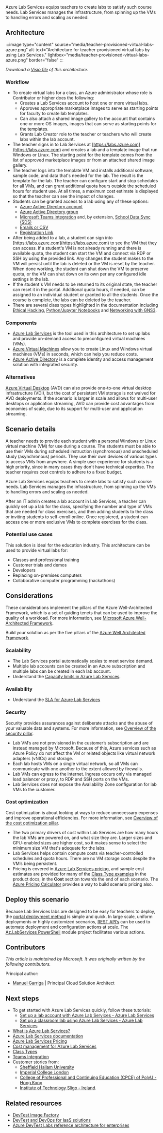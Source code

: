 Azure Lab Services equips teachers to create labs to satisfy such course needs. Lab Services manages the infrastructure, from spinning up the VMs to handling errors and scaling as needed.

## Architecture

:::image type="content" source="media/teacher-provisioned-virtual-labs-azure.png" alt-text="Architecture for teacher-provisioned virtual labs by using Lab Services." lightbox="media/teacher-provisioned-virtual-labs-azure.png" border="false" :::

*Download a [Visio file](https://arch-center.azureedge.net/US-1898940-teacher-provisioned-virtual-labs-azure.vsdx) of this architecture.*

### Workflow

- To create virtual labs for a class, an Azure administrator whose role is Contributor or higher does the following:
  - Creates a Lab Services account to host one or more virtual labs.
  - Approves appropriate marketplace images to serve as starting points for faculty to create lab templates.
  - Can also attach a shared image gallery to the account that contains one or more OS images, images that can serve as starting points for the templates.
  - Grants Lab Creator role to the teacher or teachers who will create labs within the lab account.
- The teacher signs in to Lab Services at [https://labs.azure.com](https://labs.azure.com) and creates a lab and a template image that run Windows or Linux. The starting point for the template comes from the list of approved marketplace images or from an attached shared image gallery.
- The teacher logs into the template VM and installs additional software, sample code, and data that's needed for the lab. The result is the template for the lab. The teacher can configure start and stop schedules for all VMs, and can grant additional quota hours outside the scheduled hours for student use. At all times, a maximum cost estimate is displayed so that the teacher can see the impact of changes.
- Students can be granted access to a lab using any of these options:
  - [Azure Active Directory account](/azure/lab-services/tutorial-setup-classroom-lab#add-users-by-email-address)
  - [Azure Active Directory group](/azure/lab-services/how-to-configure-student-usage#add-users-from-an-azure-ad-group)
  - [Microsoft Teams integration](/azure/lab-services/how-to-get-started-create-lab-within-teams) and, by extension, [School Data Sync (SDS)](/schooldatasync/creating-class-teams-with-sds)
  - [Emails or CSV](/azure/lab-services/how-to-configure-student-usage#add-users-manually-from-emails-or-csv-file)
  - [Registration Link](/azure/lab-services/how-to-configure-student-usage#get-the-registration-link)
- After being added to a lab, a student can sign into [https://labs.azure.com](https://labs.azure.com) to see the VM that they can access. If a student's VM is not already running and there is available quota, the student can start the VM and connect via RDP or SSH by using the provided link. Any changes the student makes to the VM will persist until the lab is deleted or the VM is reset by the teacher. When done working, the student can shut down the VM to preserve quota, or the VM can shut down on its own per any configured idle settings in the lab.
- If the student's VM needs to be returned to its original state, the teacher can reset it in the portal. Additional quota hours, if needed, can be assigned to an individual student or granted to all the students. Once the course is complete, the labs can be deleted by the teacher.
- There are several class types highlighted in the documentation including [Ethical Hacking](/azure/lab-services/class-types#ethical-hacking-with-hyper-v), [Python/Jupyter Notebooks](/azure/lab-services/class-types#python-and-jupyter-notebooks) and [Networking with GNS3](/azure/lab-services/class-types#networking-with-gns3).

### Components

- [Azure Lab Services](https://azure.microsoft.com/services/lab-services) is the tool used in this architecture to set up labs and provide on-demand access to preconfigured virtual machines (VMs).
- [Azure Virtual Machines](https://azure.microsoft.com/services/virtual-machines) allow you to create Linux and Windows virtual machines (VMs) in seconds, which can help you reduce costs.
- [Azure Active Directory](https://azure.microsoft.com/en-us/services/active-directory) is a complete identity and access management solution with integrated security.

### Alternatives

[Azure Virtual Desktop](https://azure.microsoft.com/services/virtual-desktop) (AVD) can also provide one-to-one virtual desktop infrastructure (VDI), but the cost of persistent VM storage is not waived for AVD deployments. If the scenario is larger in scale and allows for multi-user desktops or application streaming, AVD can provide cost advantages from economies of scale, due to its support for multi-user and application streaming.

## Scenario details

A teacher needs to provide each student with a personal Windows or Linux virtual machine (VM) for use during a course. The students must be able to use their VMs during scheduled instruction (synchronous) and unscheduled study (asynchronous) periods. They use their own devices of various types to access VMs from anywhere. A simple user experience for students is a high priority, since in many cases they don't have technical expertise. The teacher requires cost controls to adhere to a fixed budget.

Azure Lab Services equips teachers to create labs to satisfy such course needs. Lab Services manages the infrastructure, from spinning up the VMs to handling errors and scaling as needed.

After an IT admin creates a lab account in Lab Services, a teacher can quickly set up a lab for the class, specifying the number and type of VMs that are needed for class exercises, and then adding students to the class or inviting students to self-enroll online. Once registered, a student can access one or more exclusive VMs to complete exercises for the class.

### Potential use cases

This solution is ideal for the education industry. This architecture can be used to provide virtual labs for:

- Classes and professional training
- Customer trials and demos
- Developers
- Replacing on-premises computers
- Collaborative computer programming (hackathons)

## Considerations

These considerations implement the pillars of the Azure Well-Architected Framework, which is a set of guiding tenets that can be used to improve the quality of a workload. For more information, see [Microsoft Azure Well-Architected Framework](/azure/architecture/framework).

Build your solution as per the five pillars of the [Azure Well Architected Framework](/azure/architecture/framework).

### Scalability

- The Lab Services portal automatically scales to meet service demand.
- Multiple lab accounts can be created in an Azure subscription and multiple labs can be created in each lab account.
- Understand the [Capacity limits in Azure Lab Services](/azure/lab-services/capacity-limits).

### Availability

- Understand the [SLA for Azure Lab Services](https://azure.microsoft.com/support/legal/sla/lab-services/v1_0)

### Security

Security provides assurances against deliberate attacks and the abuse of your valuable data and systems. For more information, see [Overview of the security pillar](/azure/architecture/framework/security/overview).

- Lab VM’s are not provisioned in the customer’s subscription and are instead managed by Microsoft. Because of this, Azure services such as Azure Policy do not affect the VM or related objects like virtual network adapters (vNICs) and storage.
- Each lab hosts VMs on a single virtual network, so all VMs can communicate with one another to the extent allowed by firewalls.
- Lab VMs can egress to the internet. Ingress occurs only via managed load balancer or proxy, to RDP and SSH ports on the VMs.
- Lab Services does not expose the Availability Zone configuration for lab VMs to the customer.

### Cost optimization

Cost optimization is about looking at ways to reduce unnecessary expenses and improve operational efficiencies. For more information, see [Overview of the cost optimization pillar](/azure/architecture/framework/cost/overview).

- The two primary drivers of cost within Lab Services are how many hours the lab VMs are powered on, and what size they are. Larger sizes and GPU-enabled sizes are higher cost, so it makes sense to select the minimum size VM that's adequate for the labs.
- Lab Services helps contain compute costs via teacher-controlled schedules and quota hours. There are no VM storage costs despite the VM’s being persistent.
- Pricing is covered in [Azure Lab Services pricing](https://azure.microsoft.com/pricing/details/lab-services), and sample cost estimates are provided for many of the [Class Type examples](/azure/lab-services/class-types) in the product docs, in the **Cost** section towards the end of each scenario. The [Azure Pricing Calculator](https://azure.microsoft.com/pricing/calculator) provides a way to build scenario pricing also.

## Deploy this scenario

Because Lab Services labs are designed to be easy for teachers to deploy, the [portal deployment method](/azure/lab-services/how-to-manage-classroom-labs#create-a-classroom-lab) is simple and quick. In large scale, uniform deployments or highly customized scenarios, [REST API’s](/rest/api/labservices) can be used to automate deployment and configuration actions at scale. The [Az.LabServices PowerShell](https://github.com/Azure/azure-devtestlab/tree/master/samples/ClassroomLabs/Modules/Library) module project facilitates various actions.

## Contributors

*This article is maintained by Microsoft. It was originally written by the following contributors.*

Principal author:

- [Manuel Garriga](https://www.linkedin.com/in/manuelgarriga) | Principal Cloud Solution Architect

## Next steps

- To get started with Azure Lab Services quickly, follow these tutorials:
  - [Set up a lab account with Azure Lab Services - Azure Lab Services](/azure/lab-services/tutorial-setup-lab-account)
  - [Set up a classroom lab using Azure Lab Services - Azure Lab Services](/azure/lab-services/tutorial-setup-classroom-lab)
- [What is Azure Lab Services?](/azure/lab-services/lab-services-overview)
- [Azure Lab Services documentation](/azure/lab-services)
- [Azure Lab Services Pricing](https://azure.microsoft.com/pricing/details/lab-services)
- [Cost management for Azure Lab Services](/azure/lab-services/cost-management-guide)
- [Class Types](/azure/lab-services/class-types)
- [Teams Integration](/azure/lab-services/lab-services-within-teams-overview)
- Customer stories from:
  - [Sheffield Hallam University](https://customers.microsoft.com/story/1410363304401416399-sheffield-hallam-university-higher-education-azure-virtual-desktop)
  - [Imperial College London](https://customers.microsoft.com/story/1373865514221253184-imperial-college-london-higher-education-azure-virtual-desktop)
  - [College of Professional and Continuing Education (CPCE) of PolyU - Hong Kong](https://news.microsoft.com/en-hk/2021/04/13/polyu-cpce-and-microsoft-hong-kong-launch-virtual-labs-for-limitless-learning)
  - [Institute of Technology Sligo - Ireland](https://pulse.microsoft.com/making-a-difference-en-ie/na/fa2-it-sligo-levelling-the-playing-field-in-education-with-cloud-technology-2).

## Related resources

- [DevTest Image Factory](../../solution-ideas/articles/dev-test-image-factory.yml)
- [DevTest and DevOps for IaaS solutions](../../solution-ideas/articles/dev-test-iaas.yml)
- [Azure DevTest Labs reference architecture for enterprises](../infrastructure/devtest-labs-reference-architecture.yml)
